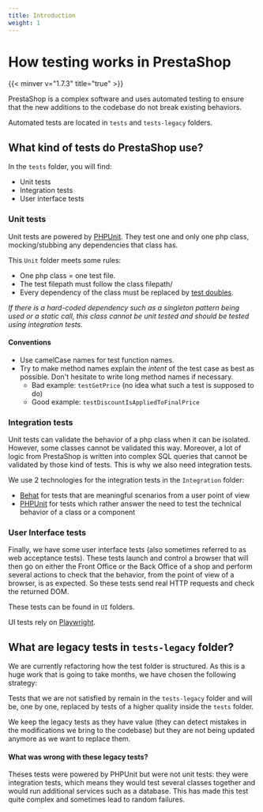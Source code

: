 ```yaml
---
title: Introduction
weight: 1
---
```


# How testing works in PrestaShop
{{< minver v="1.7.3" title="true" >}}

PrestaShop is a complex software and uses automated testing to ensure that the new additions to the codebase do not break existing behaviors.

Automated tests are located in `tests` and `tests-legacy` folders.

## What kind of tests do PrestaShop use?

In the `tests` folder, you will find:

- Unit tests
- Integration tests
- User interface tests

### Unit tests

Unit tests are powered by [PHPUnit][1]. They test one and only one php class, mocking/stubbing any dependencies that class has.

This `Unit` folder meets some rules:

- One php class = one test file.
- The test filepath must follow the class filepath/
- Every dependency of the class must be replaced by [test doubles][2].

*If there is a hard-coded dependency such as a singleton pattern being used
or a static call, this class cannot be unit tested and should be tested using
integration tests.*

#### Conventions

- Use camelCase names for test function names.
- Try to make method names explain the *intent* of the test case as best as possible. Don't hesitate to write long method names if necessary.
	- Bad example: `testGetPrice` (no idea what such a test is supposed to do)
	- Good example: `testDiscountIsAppliedToFinalPrice`

### Integration tests

Unit tests can validate the behavior of a php class when it can be isolated.
However, some classes cannot be validated this way. Moreover, a lot of logic from PrestaShop is written into complex SQL queries that cannot be validated by those kind of tests. This is why we also need integration tests.

We use 2 technologies for the integration tests in the `Integration` folder:

- [Behat][3] for tests that are meaningful scenarios from a user point of view
- [PHPUnit][1] for tests which rather answer the need to test the technical behavior of a class or a component

### User Interface tests

Finally, we have some user interface tests (also sometimes referred to as web acceptance tests). These tests launch and control a browser that will then go on either the Front Office or the Back Office of a shop and perform several actions to check that the behavior, from the point of view of a browser, is as expected. So these tests send real HTTP requests and check the returned DOM.

These tests can be found in `UI` folders.

UI tests rely on [Playwright][4].

## What are legacy tests in `tests-legacy` folder?

We are currently refactoring how the test folder is structured. As this is a huge work that is going to take months, we have chosen the following strategy:

Tests that we are not satisfied by remain in the `tests-legacy` folder and will be, one by one, replaced by tests of a higher quality inside the `tests` folder.

We keep the legacy tests as they have value (they can detect mistakes in the modifications we bring to the codebase) but they are not being updated anymore as we want to replace them.

#### What was wrong with these legacy tests?

Theses tests were powered by PHPUnit but were not unit tests: they were integration tests, which means they would test several classes together and would run additional services such as a database. This has made this test quite complex and sometimes lead to random failures.


[1]: https://phpunit.de/
[2]: https://martinfowler.com/articles/mocksArentStubs.html#TheDifferenceBetweenMocksAndStubs
[3]: https://behat.org/en/latest/
[4]: https://github.com/microsoft/playwright/
